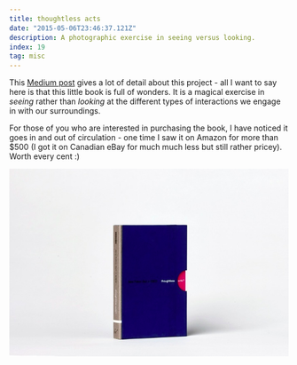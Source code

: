 ```yaml
---
title: thoughtless acts
date: "2015-05-06T23:46:37.121Z"
description: A photographic exercise in seeing versus looking.
index: 19
tag: misc
---
```


This <a href="https://blog.interactivethings.com/thoughtless-acts-962a824bb0b5" target="_blank">Medium post</a> gives a lot of detail about this project - all I want to say here is that this little book is full of wonders. It is a magical exercise in *seeing* rather than *looking* at the different types of interactions we engage in with our surroundings.

For those of you who are interested in purchasing the book, I have noticed it goes in and out of circulation - one time I saw it on Amazon for more than $500 (I got it on Canadian eBay for much much less but still rather pricey). Worth every cent :)

![altcaption](1.png)
